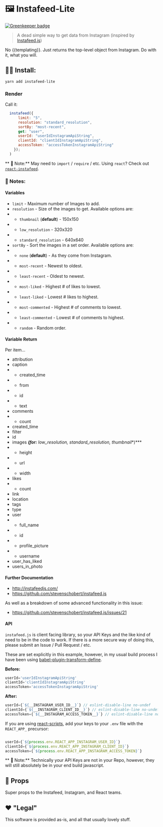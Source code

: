 # 🖼️ Instafeed-Lite

[![Greenkeeper badge](https://badges.greenkeeper.io/JeromeFitz/instafeed-lite.svg)](https://greenkeeper.io/)
> A dead simple way to get data from Instagram (inspired by [Instafeed.js](https://github.com/stevenschobert/instafeed.js))

No {{templating}}. Just returns the top-level object from Instagram.
Do with it, what you will.

## 👩‍💻️ Install:
```shell
yarn add instafeed-lite
```
### Render
Call it:
```javascript
  instafeed({
      limit: "5",
      resolution: "standard_resolution",
      sortBy: "most-recent",
      get: "user",
      userId: "userIdInstagramApiString",
      clientId: "clientIdInstagramApiString",
      accessToken: "accessTokenInstagramApiString"
    });
  )
```
** 📓️ Note:** May need to `import` / `require` / etc. Using `react`? Check out [`react-instafeed`](https://github.com/JeromeFitz/react-instafeed).

### 📓️ Notes:

#### Variables

- `limit` - Maximum number of Images to add.
- `resolution` -  Size of the images to get. Available options are:
- - `thumbnail` (**default**) - 150x150
- - `low_resolution` - 320x320
- - `standard_resolution` - 640x640
- `sortBy` - Sort the images in a set order. Available options are:
- - `none` (**default**) - As they come from Instagram.
- - `most-recent` - Newest to oldest.
- - `least-recent` - Oldest to newest.
- - `most-liked` - Highest # of likes to lowest.
- - `least-liked` - Lowest # likes to highest.
- - `most-commented` - Highest # of comments to lowest.
- - `least-commented` - Lowest # of comments to highest.
- - `random` - Random order.

#### Variable Return
Per item...
- attribution
- caption
- - created_time
- - from
- - id
- - text
- comments
- - count
- created_time
- filter
- id
- images ***(for:*** *low_resolution, standard_resolution, thumbnail**)***
- - height
- - url
- - width
- likes
- - count
- link
- location
- tags
- type
- user
- - full_name
- - id
- - profile_picture
- - username
- user_has_liked
- users_in_photo

#### Further Documentation
- http://instafeedjs.com/
- https://github.com/stevenschobert/instafeed.js

As well as a breakdown of some advanced functionality in this issue:
- https://github.com/stevenschobert/instafeed.js/issues/21

#### API
`instafeed.js` is client facing library, so your API Keys and the like kind of need to be in the code to work. If there is a more secure way of doing this, please submit an Issue / Pull Request / etc.

These are set explicitly in this example, however, in my usual build process I have been using [babel-plugin-transform-define](https://github.com/FormidableLabs/babel-plugin-transform-define).

**Before:**
```javascript
userId='userIdInstagramApiString'
clientId='clientIdInstagramApiString'
accessToken='accessTokenInstagramApiString'
```
**After:**
```javascript
userId={`${__INSTAGRAM_USER_ID__}`} // eslint-disable-line no-undef
clientId={`${__INSTAGRAM_CLIENT_ID__}`} // eslint-disable-line no-undef
accessToken={`${__INSTAGRAM_ACCESS_TOKEN__}`} // eslint-disable-line no-undef
```

If you are using [react-scripts](https://github.com/facebookincubator/create-react-app/tree/master/packages/react-scripts), add your keys to your `.env` file with the `REACT_APP_` precursor:

```javascript

userId={`${process.env.REACT_APP_INSTAGRAM_USER_ID}`}
clientId={`${process.env.REACT_APP_INSTAGRAM_CLIENT_ID}`}
accessToken={`${process.env.REACT_APP_INSTAGRAM_ACCESS_TOKEN}`}
```

** 📓️ Note:** Technically your API Keys are not in your Repo, however, they will still absolutely be in your end build javascript.

## 🙌 Props
Super props to the Instafeed, Instagram, and React teams.

## ❤️ "Legal"
This software is provided as-is, and all that usually lovely stuff.
